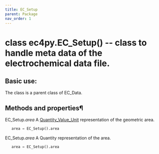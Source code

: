 ```yaml
---
title: EC_Setup
parent: Package
nav_order: 1
---
```



# class ec4py.EC_Setup() -- class to handle meta data of the electrochemical data file. 

## Basic use:
The class is a parent class of EC_Data.

## Methods and properties¶


EC_Setup.*area*
A [Quantity_Value_Unit](ec4py_ec_setup.md) representation of the geometric area.
```python
   area = EC_Setup().area
```

EC_Setup.*area*
A Quantity representation of the area.
```python
   area = EC_Setup().area
```
